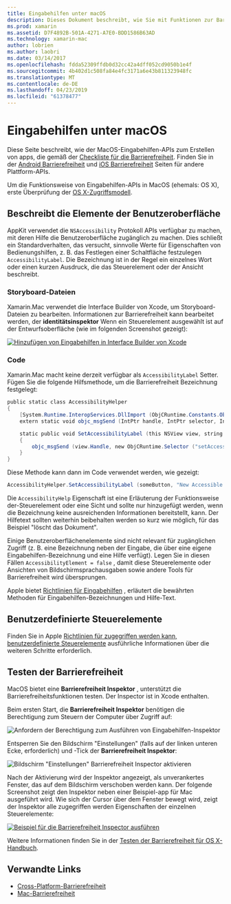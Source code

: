 ```yaml
---
title: Eingabehilfen unter macOS
description: Dieses Dokument beschreibt, wie Sie mit Funktionen zur Barrierefreiheit von MacOS in einer Xamarin.Mac-app arbeiten. Es wird erläutert, beschreibt Benutzeroberflächenelemente in Storyboards und Code, benutzerdefinierte Steuerelemente und Zugriff auf Tests.
ms.prod: xamarin
ms.assetid: D7F4892B-501A-4271-A7E0-BDD1586B63AD
ms.technology: xamarin-mac
author: lobrien
ms.author: laobri
ms.date: 03/14/2017
ms.openlocfilehash: fdda52309ffdb0d32cc42a4dff052cd9050b1e4f
ms.sourcegitcommit: 4b402d1c508fa84e4fc3171a6e43b811323948fc
ms.translationtype: MT
ms.contentlocale: de-DE
ms.lasthandoff: 04/23/2019
ms.locfileid: "61378477"
---
```

# <a name="accessibility-on-macos"></a>Eingabehilfen unter macOS

Diese Seite beschreibt, wie der MacOS-Eingabehilfen-APIs zum Erstellen von apps, die gemäß der [Checkliste für die Barrierefreiheit](~/cross-platform/app-fundamentals/accessibility.md).
Finden Sie in der [Android Barrierefreiheit](~/android/app-fundamentals/accessibility.md) und [iOS Barrierefreiheit](~/ios/app-fundamentals/accessibility.md) Seiten für andere Plattform-APIs.

Um die Funktionsweise von Eingabehilfen-APIs in MacOS (ehemals: OS X), erste Überprüfung der [OS X-Zugriffsmodell](https://developer.apple.com/library/mac/documentation/Accessibility/Conceptual/AccessibilityMacOSX/OSXAXmodel.html).

## <a name="describing-ui-elements"></a>Beschreibt die Elemente der Benutzeroberfläche

AppKit verwendet die `NSAccessibility` Protokoll APIs verfügbar zu machen, mit deren Hilfe die Benutzeroberfläche zugänglich zu machen. Dies schließt ein Standardverhalten, das versucht, sinnvolle Werte für Eigenschaften von Bedienungshilfen, z. B. das Festlegen einer Schaltfläche festzulegen `AccessibilityLabel`. Die Bezeichnung ist in der Regel ein einzelnes Wort oder einen kurzen Ausdruck, die das Steuerelement oder der Ansicht beschreibt.

### <a name="storyboard-files"></a>Storyboard-Dateien

Xamarin.Mac verwendet die Interface Builder von Xcode, um Storyboard-Dateien zu bearbeiten.
Informationen zur Barrierefreiheit kann bearbeitet werden, der **identitätsinspektor** Wenn ein Steuerelement ausgewählt ist auf der Entwurfsoberfläche (wie im folgenden Screenshot gezeigt):

[![Hinzufügen von Eingabehilfen in Interface Builder von Xcode](accessibility-images/xcode.png "Hinzufügen von Eingabehilfen in Interface Builder von Xcode")](accessibility-images/xcode-large.png#lightbox)

### <a name="code"></a>Code

Xamarin.Mac macht keine derzeit verfügbar als `AccessibilityLabel` Setter.  Fügen Sie die folgende Hilfsmethode, um die Barrierefreiheit Bezeichnung festgelegt:

```csharp
public static class AccessibilityHelper
{
    [System.Runtime.InteropServices.DllImport (ObjCRuntime.Constants.ObjectiveCLibrary)]
    extern static void objc_msgSend (IntPtr handle, IntPtr selector, IntPtr label);

    static public void SetAccessibilityLabel (this NSView view, string value)
    {
        objc_msgSend (view.Handle, new ObjCRuntime.Selector ("setAccessibilityLabel:").Handle, new NSString (value).Handle);
    }
}
```

Diese Methode kann dann im Code verwendet werden, wie gezeigt:

```csharp
AccessibilityHelper.SetAccessibilityLabel (someButton, "New Accessible Description");
```

Die `AccessibilityHelp` Eigenschaft ist eine Erläuterung der Funktionsweise der-Steuerelement oder eine Sicht und sollte nur hinzugefügt werden, wenn die Bezeichnung keine ausreichenden Informationen bereitstellt, kann. Der Hilfetext sollten weiterhin beibehalten werden so kurz wie möglich, für das Beispiel "löscht das Dokument".

Einige Benutzeroberflächenelemente sind nicht relevant für zugänglichen Zugriff (z. B. eine Bezeichnung neben der Eingabe, die über eine eigene Eingabehilfen-Bezeichnung und eine Hilfe verfügt).
Legen Sie in diesen Fällen `AccessibilityElement = false` , damit diese Steuerelemente oder Ansichten von Bildschirmsprachausgaben sowie andere Tools für Barrierefreiheit wird übersprungen.

Apple bietet [Richtlinien für Eingabehilfen](https://developer.apple.com/library/mac/documentation/Accessibility/Conceptual/AccessibilityMacOSX/EnhancingtheAccessibilityofStandardAppKitControls.html) , erläutert die bewährten Methoden für Eingabehilfen-Bezeichnungen und Hilfe-Text.

## <a name="custom-controls"></a>Benutzerdefinierte Steuerelemente

Finden Sie in Apple [Richtlinien für zugegriffen werden kann, benutzerdefinierte Steuerelemente](https://developer.apple.com/library/mac/documentation/Accessibility/Conceptual/AccessibilityMacOSX/ImplementingAccessibilityforCustomControls.html) ausführliche Informationen über die weiteren Schritte erforderlich.

## <a name="testing-accessibility"></a>Testen der Barrierefreiheit

MacOS bietet eine **Barrierefreiheit Inspektor** , unterstützt die Barrierefreiheitsfunktionen testen. Der Inspector ist in Xcode enthalten.

Beim ersten Start, die **Barrierefreiheit Inspektor** benötigen die Berechtigung zum Steuern der Computer über Zugriff auf:

![Anfordern der Berechtigung zum Ausführen von Eingabehilfen-Inspektor](accessibility-images/accessibility-inspector-1.png "Anfordern der Berechtigung zum Ausführen von Eingabehilfen-Inspektor")

Entsperren Sie den Bildschirm "Einstellungen" (falls auf der linken unteren Ecke, erforderlich) und -Tick der **Barrierefreiheit Inspektor**:

![Bildschirm "Einstellungen" Barrierefreiheit Inspector aktivieren](accessibility-images/accessibility-inspector-2.png "Bildschirm \"Einstellungen\" auf die Barrierefreiheit Inspector zu aktivieren")

Nach der Aktivierung wird der Inspektor angezeigt, als unverankertes Fenster, das auf dem Bildschirm verschoben werden kann. Der folgende Screenshot zeigt den Inspektor neben einer Beispiel-app für Mac ausgeführt wird. Wie sich der Cursor über dem Fenster bewegt wird, zeigt der Inspektor alle zugegriffen werden Eigenschaften der einzelnen Steuerelemente:

[![Beispiel für die Barrierefreiheit Inspector ausführen](accessibility-images/accessibility-example.png "Beispiel der Barrierefreiheit Inspector ausführen")](accessibility-images/accessibility-example-large.png#lightbox)

Weitere Informationen finden Sie in der [Testen der Barrierefreiheit für OS X-Handbuch](https://developer.apple.com/library/mac/documentation/Accessibility/Conceptual/AccessibilityMacOSX/OSXAXTestingApps.html).



## <a name="related-links"></a>Verwandte Links

- [Cross-Platform-Barrierefreiheit](~/cross-platform/app-fundamentals/accessibility.md)
- [Mac-Barrierefreiheit](https://www.apple.com/accessibility/mac/)
